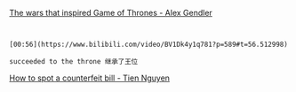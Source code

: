 [The wars that inspired Game of Thrones - Alex Gendler](https://www.bilibili.com/video/BV1Dk4y1q781?p=589)

```ad-note


[00:56](https://www.bilibili.com/video/BV1Dk4y1q781?p=589#t=56.512998)

succeeded to the throne 继承了王位

```

[How to spot a counterfeit bill - Tien Nguyen](https://www.bilibili.com/video/BV1Dk4y1q781?p=590)